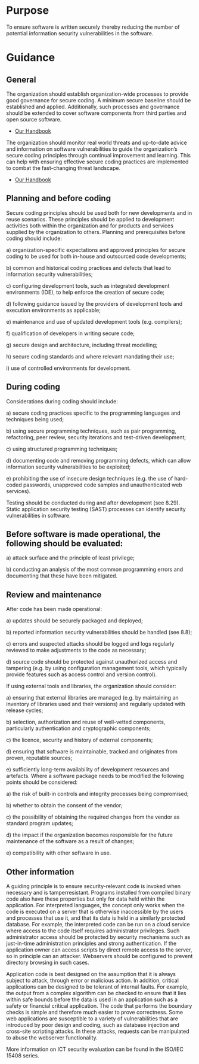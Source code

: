 # Purpose
To ensure software is written securely thereby reducing the number of potential information security vulnerabilities in the software.

# Guidance

## General
The organization should establish organization-wide processes to provide good governance for secure coding. A minimum secure baseline should be established and applied. Additionally, such processes and governance should be extended to cover software components from third parties and open source software.

- [Our Handbook](README.md)

The organization should monitor real world threats and up-to-date advice and information on software vulnerabilities to guide the organization’s secure coding principles through continual improvement and learning. This can help with ensuring effective secure coding practices are implemented to combat the fast-changing threat landscape.

- [Our Handbook](README.md)

## Planning and before coding
Secure coding principles should be used both for new developments and in reuse scenarios. These principles should be applied to development activities both within the organization and for products and services supplied by the organization to others. Planning and prerequisites before coding should include:

a) organization-specific expectations and approved principles for secure coding to be used for both 
in-house and outsourced code developments;

b) common and historical coding practices and defects that lead to information security vulnerabilities;

c) configuring development tools, such as integrated development environments (IDE), to help enforce 
the creation of secure code;

d) following guidance issued by the providers of development tools and execution environments as 
applicable;

e) maintenance and use of updated development tools (e.g. compilers);

f) qualification of developers in writing secure code;

g) secure design and architecture, including threat modelling;

h) secure coding standards and where relevant mandating their use;

i) use of controlled environments for development.


## During coding
Considerations during coding should include:

a) secure coding practices specific to the programming languages and techniques being used;

b) using secure programming techniques, such as pair programming, refactoring, peer review, 
security iterations and test-driven development;

c) using structured programming techniques;

d) documenting code and removing programming defects, which can allow information security vulnerabilities to be exploited;

e) prohibiting the use of insecure design techniques (e.g. the use of hard-coded passwords, unapproved 
code samples and unauthenticated web services).

Testing should be conducted during and after development (see 8.29). Static application security testing 
(SAST) processes can identify security vulnerabilities in software.

## Before software is made operational, the following should be evaluated:

a) attack surface and the principle of least privilege;

b) conducting an analysis of the most common programming errors and documenting that these have been mitigated.

## Review and maintenance

After code has been made operational:

a) updates should be securely packaged and deployed;

b) reported information security vulnerabilities should be handled (see 8.8);

c) errors and suspected attacks should be logged and logs regularly reviewed to make adjustments to 
the code as necessary;

d) source code should be protected against unauthorized access and tampering (e.g. by using configuration management tools, which typically provide features such as access control and version control).

If using external tools and libraries, the organization should consider:

a) ensuring that external libraries are managed (e.g. by maintaining an inventory of libraries used 
and their versions) and regularly updated with release cycles;

b) selection, authorization and reuse of well-vetted components, particularly authentication and 
cryptographic components;

c) the licence, security and history of external components;

d) ensuring that software is maintainable, tracked and originates from proven, reputable sources;

e) sufficiently long-term availability of development resources and artefacts.
Where a software package needs to be modified the following points should be considered:

a) the risk of built-in controls and integrity processes being compromised;

b) whether to obtain the consent of the vendor;

c) the possibility of obtaining the required changes from the vendor as standard program updates;

d) the impact if the organization becomes responsible for the future maintenance of the software as a result of changes;

e) compatibility with other software in use.

## Other information
A guiding principle is to ensure security-relevant code is invoked when necessary and is tamperresistant. Programs installed from compiled binary code also have these properties but only for data held within the application. For interpreted languages, the concept only works when the code is executed on a server that is otherwise inaccessible by the users and processes that use it, and that its data is held in a similarly protected database. For example, the interpreted code can be run on a cloud service where access to the code itself requires administrator privileges. Such administrator access should be protected by security mechanisms such as just-in-time administration principles and strong authentication. If the application owner can access scripts by direct remote access to the server, so in principle can an attacker. Webservers should be configured to prevent directory browsing in such cases.

Application code is best designed on the assumption that it is always subject to attack, through error or malicious action. In addition, critical applications can be designed to be tolerant of internal faults. For example, the output from a complex algorithm can be checked to ensure that it lies within safe bounds before the data is used in an application such as a safety or financial critical application. The code that 
performs the boundary checks is simple and therefore much easier to prove correctness.
Some web applications are susceptible to a variety of vulnerabilities that are introduced by poor design and coding, such as database injection and cross-site scripting attacks. In these attacks, requests can be manipulated to abuse the webserver functionality.

More information on ICT security evaluation can be found in the ISO/IEC 15408 series.
